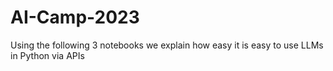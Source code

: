 # AI-Camp-2023
Using the following 3 notebooks we explain how easy it is easy to use LLMs in Python via APIs
